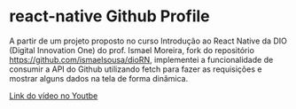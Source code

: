 # react-native Github Profile

 A partir de um projeto proposto no curso Introdução ao React Native da DIO (Digital Innovation One) do prof. Ismael Moreira, fork do repositório https://github.com/ismaelsousa/dioRN, implementei a funcionalidade de consumir a API do Github utilizando fetch para fazer as requisições e mostrar alguns dados na tela de forma dinâmica.
 
 [Link do vídeo no Youtbe](https://www.youtube.com/watch?v=Uf3Ua8u8DJg)
